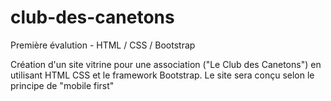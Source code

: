 # club-des-canetons

Première évalution - HTML / CSS / Bootstrap

Création d'un site vitrine pour une association ("Le Club des Canetons") en utilisant HTML CSS et le framework Bootstrap. Le site sera conçu selon le principe de "mobile first"